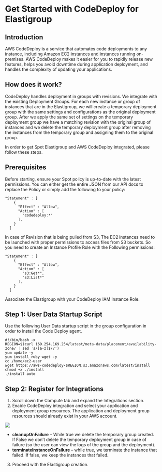 # Get Started with CodeDeploy for Elastigroup

## Introduction

AWS CodeDeploy is a service that automates code deployments to any instance, including Amazon EC2 instances and instances running on-premises. AWS CodeDeploy makes it easier for you to rapidly release new features, helps you avoid downtime during application deployment, and handles the complexity of updating your applications.

## How does it work?

CodeDeploy handles deployment in groups with revisions. We integrate with the existing Deployment Groups. For each new instance or group of instances that are in the Elastigroup, we will create a temporary deployment group with the same settings and configurations as the original deployment group. After we apply the same set of settings on the temporary deployment group we have a matching revision with the original group of instances and we delete the temporary deployment group after removing the instances from the temporary group and assigning them to the original group.

In order to get Spot Elastigroup and AWS CodeDeploy integrated, please follow these steps.

## Prerequisites

Before starting, ensure your Spot policy is up-to-date with the latest permissions. You can either get the entire JSON from our API docs to replace the Policy or simply add the following to your policy:

```
"Statement" : [
    {
      "Effect" : "Allow",
      "Action" : [
        "codedeploy:*"
      ],
    }
  ]
```

In case of Revision that is being pulled from S3, The EC2 instances need to be launched with proper permissions to access files from S3 buckets.
So you need to create an Instance Profile Role with the Following permissions:

```
"Statement" : [
    {
      "Effect" : "Allow",
      "Action" : [
        "s3:Get*",
        "s3:List*"
      ],
    }
  ]
```

Associate the Elastigroup with your CodeDeploy IAM Instance Role.

## Step 1: User Data Startup Script

Use the following User Data startup script in the group configuration in order to install the Code Deploy agent.

```
#!/bin/bash -x
REGION=$(curl 169.254.169.254/latest/meta-data/placement/availability-zone/ | sed 's/[a-z]$//')
yum update -y
yum install ruby wget -y
cd /home/ec2-user
wget https://aws-codedeploy-$REGION.s3.amazonaws.com/latest/install
chmod +x ./install
./install auto
```

## Step 2: Register for Integrations

1. Scroll down the Compute tab and expand the Integrations section.
2. Enable CodeDeploy integration and select your application and deployment group resources. The application and deployment group resources should already exist in your AWS account.

<img src="/elastigroup/_media/codedeployREADME_1.png" />

- **cleanupOnFailure** – While true we delete the temporary group created. If False we don’t delete the temporary deployment group in case of failure (so the user can view the logs of the group and the deployment).
- **terminateInstanceOnFailure** – while true, we terminate the instance that failed. If false, we keep the instances that failed.

3. Proceed with the Elastigroup creation.
